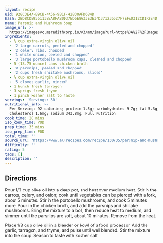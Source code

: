 ```yaml
---
layout: recipe
uid: 928C3E4A-B9CB-4A56-9B1F-42B30AFD684D
hash: 2BD8CDB955113BEA8FAB0D37ED6E8A33E3E34D371235627F7EFA0312CD1F2E4D
name: Parsnip and Mushroom Soup
image_url: >-
  https://imagesvc.meredithcorp.io/v3/mm/image?url=https%3A%2F%2Fimages.media-allrecipes.com%2Fuserphotos%2F6324011.jpg&w=358&h=239&c=sc&poi=face&q=60
ingredients:
  - ⅓ cup extra-virgin olive oil
  - '2 large carrots, peeled and chopped'
  - '2 celery ribs, chopped'
  - '1 white onion, peeled and chopped'
  - '3 large portobello mushroom caps, cleaned and chopped'
  - 5 (13.75 ounce) cans chicken broth
  - '8 parsnips, peeled and chopped'
  - '2 cups fresh shiitake mushrooms, sliced'
  - ⅓ cup extra-virgin olive oil
  - '5 cloves garlic, minced'
  - 1 bunch fresh tarragon
  - 3 sprigs fresh thyme
  - 1 pinch kosher salt to taste
servings: 'Servings: 30'
nutritional_info: >-
  Per Serving: 92 calories; protein 1.5g; carbohydrates 9.7g; fat 5.3g;
  cholesterol 1.6mg; sodium 343.8mg. Full Nutrition
cook_time: 20 mins
iso_cook_time: P0D
prep_time: 35 mins
iso_prep_time: P0D
total_time: ''
source_url: 'https://www.allrecipes.com/recipe/130735/parsnip-and-mushroom-soup/'
difficulty: ''
rating: 5
tags: []
description: ''
---
```

## Directions

Pour 1/3 cup olive oil into a deep pot, and heat over medium heat. Stir in the carrots, celery, and onion; cook until vegetables can be pierced with a fork, about 5 minutes. Stir in the portobello mushrooms, and cook 5 minutes more. Pour in the chicken broth, and add the parsnips and shiitake mushrooms. Bring the mixture to a boil, then reduce heat to medium, and simmer until the parsnips are soft, about 10 minutes. Remove from the heat.

Place 1/3 cup olive oil in a blender or bowl of a food processor. Add the garlic, tarragon, and thyme, and pulse until well blended. Stir the mixture into the soup. Season to taste with kosher salt.
